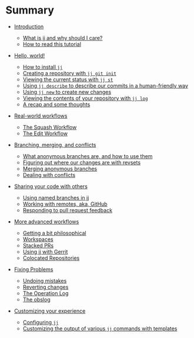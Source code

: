 # Summary

- [Introduction](introduction/introduction.md)
    - [What is jj and why should I care?](introduction/what-is-jj-and-why-should-i-care.md)
    - [How to read this tutorial](introduction/how-to-read.md)
- [Hello, world!](hello-world/hello-world.md)
    - [How to install `jj`](hello-world/how-to-install.md)
    - [Creating a repository with `jj git init`](hello-world/creating-a-repository.md)
    - [Viewing the current status with `jj st`](hello-world/viewing-the-current-status.md)
    - [Using `jj describe` to describe our commits in a human-friendly way](hello-world/describing-commits.md)
    - [Using `jj new` to create new changes](hello-world/creating-new-changes.md)
    - [Viewing the contents of your repository with `jj log`](hello-world/viewing-contents.md)
    - [A recap and some thoughts](hello-world/recap.md)
- [Real-world workflows](real-world-workflows/intro.md)
    - [The Squash Workflow](real-world-workflows/the-squash-workflow.md)
    - [The Edit Workflow](real-world-workflows/the-edit-workflow.md)

- [Branching, merging, and conflicts](branching-merging-and-conflicts/intro.md)
    - [What anonymous branches are, and how to use them](branching-merging-and-conflicts/anonymous-branches.md)
    - [Figuring out where our changes are with revsets](branching-merging-and-conflicts/revsets.md)
    - [Merging anonymous branches](branching-merging-and-conflicts/merging.md)
    - [Dealing with conflicts](branching-merging-and-conflicts/conflicts.md)

- [Sharing your code with others](sharing-code/intro.md)
    - [Using named branches in jj](sharing-code/named-branches.md)
    - [Working with remotes, aka, GitHub](sharing-code/remotes.md)
    - [Responding to pull request feedback](sharing-code/updating-prs.md)

- [More advanced workflows]()
    - [Getting a bit philosophical]()
    - [Workspaces]()
    - [Stacked PRs]()
    - [Using jj with Gerrit]()
    - [Colocated Repositories]()

- [Fixing Problems]()
    - [Undoing mistakes]()
    - [Reverting changes]()
    - [The Operation Log]()
    - [The obslog]()

- [Customizing your experience]()
    - [Configuring `jj`]()
    - [Customizing the output of various `jj` commands with templates](customization/templates.md)
